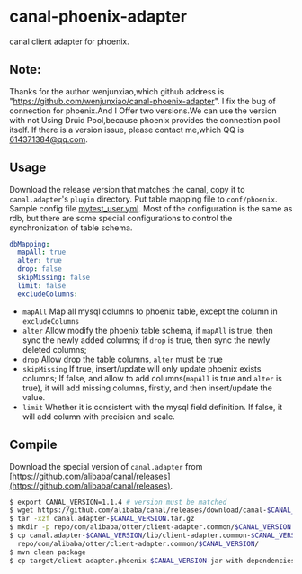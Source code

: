# canal-phoenix-adapter


canal client adapter for phoenix.

## Note:

  Thanks for the author wenjunxiao,which github address is "https://github.com/wenjunxiao/canal-phoenix-adapter". I fix the bug of connection for phoenix.And I Offer two versions.We can use the version with not Using Druid Pool,because phoenix provides the connection pool itself. 
  If there is a version issue, please contact me,which QQ is 614371384@qq.com.
  
## Usage

Download the release version that matches the canal, copy it to `canal.adapter`'s
`plugin` directory. 
Put table mapping file to `conf/phoenix`. Sample config file [mytest_user.yml](src/main/resources/phoenix/mytest_user.yml).
Most of the configuration is the same as rdb, but there are some special configurations to control the synchronization of table schema.

```yaml
dbMapping:
  mapAll: true
  alter: true
  drop: false
  skipMissing: false
  limit: false
  excludeColumns:
```
* `mapAll` Map all mysql columns to phoenix table, except the column in `excludeColumns`
* `alter` Allow modify the phoenix table schema, if `mapAll` is true, then sync the newly added columns;
if `drop` is true, then sync the newly deleted columns;
* `drop` Allow drop the table columns, `alter` must be true
* `skipMissing` If true, insert/update will only update phoenix exists columns; If false,
and allow to add columns(`mapAll` is true and `alter` is true), it will add missing columns,
firstly, and then insert/update the value.
* `limit` Whether it is consistent with the mysql field definition. If false, it will add
column with precision and scale.

## Compile

Download the special version of `canal.adapter` from [https://github.com/alibaba/canal/releases](https://github.com/alibaba/canal/releases).

```bash
$ export CANAL_VERSION=1.1.4 # version must be matched
$ wget https://github.com/alibaba/canal/releases/download/canal-$CANAL_VERSION/canal.adapter-$CANAL_VERSION.tar.gz
$ tar -xzf canal.adapter-$CANAL_VERSION.tar.gz
$ mkdir -p repo/com/alibaba/otter/client-adapter.common/$CANAL_VERSION
$ cp canal.adapter-$CANAL_VERSION/lib/client-adapter.common-$CANAL_VERSION.jar \
  repo/com/alibaba/otter/client-adapter.common/$CANAL_VERSION/
$ mvn clean package
$ cp target/client-adapter.phoenix-$CANAL_VERSION-jar-with-dependencies.jar canal.adapter-$CANAL_VERSION/plugin/
```


